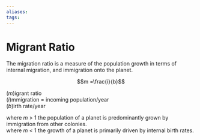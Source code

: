 ```yaml
---
aliases:
tags:
---
```


# Migrant Ratio

The migration ratio is a measure of the population growth in terms of internal migration, and immigration onto the planet.

$$m =\frac{i}{b}$$


(*m*)igrant ratio  
(*i*)mmigration = incoming population/year  
(*b*)irth rate/year

where *m* &gt; 1 the population of a planet is predominantly grown by immigration from other colonies.  
where *m* &lt; 1 the growth of a planet is primarily driven by internal birth rates.  